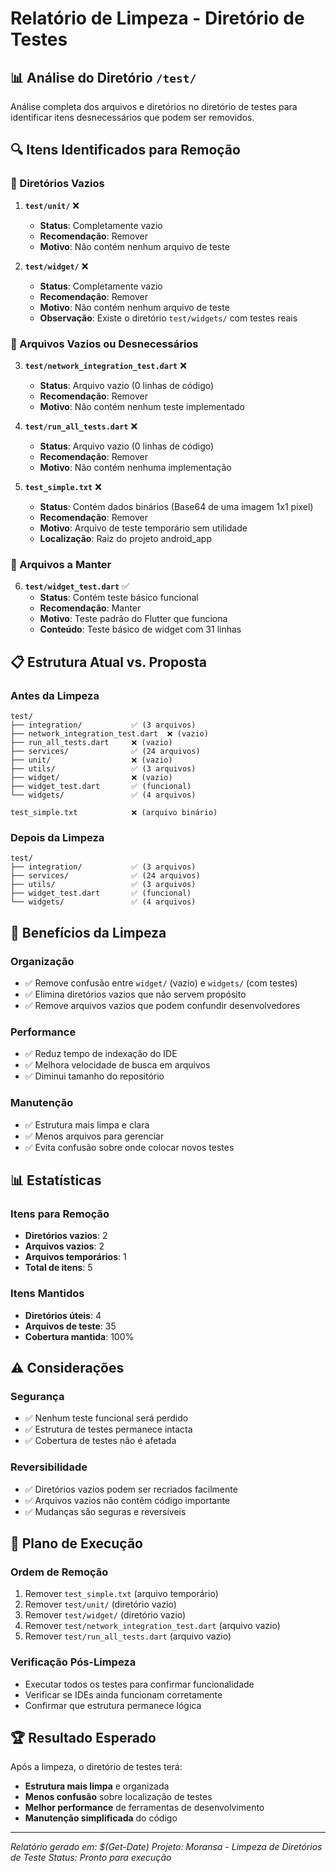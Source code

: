 # Relatório de Limpeza - Diretório de Testes

## 📊 Análise do Diretório `/test/`

Análise completa dos arquivos e diretórios no diretório de testes para identificar itens desnecessários que podem ser removidos.

## 🔍 Itens Identificados para Remoção

### 📁 Diretórios Vazios

1. **`test/unit/`** ❌
   - **Status**: Completamente vazio
   - **Recomendação**: Remover
   - **Motivo**: Não contém nenhum arquivo de teste

2. **`test/widget/`** ❌
   - **Status**: Completamente vazio
   - **Recomendação**: Remover
   - **Motivo**: Não contém nenhum arquivo de teste
   - **Observação**: Existe o diretório `test/widgets/` com testes reais

### 📄 Arquivos Vazios ou Desnecessários

3. **`test/network_integration_test.dart`** ❌
   - **Status**: Arquivo vazio (0 linhas de código)
   - **Recomendação**: Remover
   - **Motivo**: Não contém nenhum teste implementado

4. **`test/run_all_tests.dart`** ❌
   - **Status**: Arquivo vazio (0 linhas de código)
   - **Recomendação**: Remover
   - **Motivo**: Não contém nenhuma implementação

5. **`test_simple.txt`** ❌
   - **Status**: Contém dados binários (Base64 de uma imagem 1x1 pixel)
   - **Recomendação**: Remover
   - **Motivo**: Arquivo de teste temporário sem utilidade
   - **Localização**: Raiz do projeto android_app

### 📄 Arquivos a Manter

6. **`test/widget_test.dart`** ✅
   - **Status**: Contém teste básico funcional
   - **Recomendação**: Manter
   - **Motivo**: Teste padrão do Flutter que funciona
   - **Conteúdo**: Teste básico de widget com 31 linhas

## 📋 Estrutura Atual vs. Proposta

### Antes da Limpeza
```
test/
├── integration/           ✅ (3 arquivos)
├── network_integration_test.dart  ❌ (vazio)
├── run_all_tests.dart     ❌ (vazio)
├── services/              ✅ (24 arquivos)
├── unit/                  ❌ (vazio)
├── utils/                 ✅ (3 arquivos)
├── widget/                ❌ (vazio)
├── widget_test.dart       ✅ (funcional)
└── widgets/               ✅ (4 arquivos)

test_simple.txt            ❌ (arquivo binário)
```

### Depois da Limpeza
```
test/
├── integration/           ✅ (3 arquivos)
├── services/              ✅ (24 arquivos)
├── utils/                 ✅ (3 arquivos)
├── widget_test.dart       ✅ (funcional)
└── widgets/               ✅ (4 arquivos)
```

## 🎯 Benefícios da Limpeza

### Organização
- ✅ Remove confusão entre `widget/` (vazio) e `widgets/` (com testes)
- ✅ Elimina diretórios vazios que não servem propósito
- ✅ Remove arquivos vazios que podem confundir desenvolvedores

### Performance
- ✅ Reduz tempo de indexação do IDE
- ✅ Melhora velocidade de busca em arquivos
- ✅ Diminui tamanho do repositório

### Manutenção
- ✅ Estrutura mais limpa e clara
- ✅ Menos arquivos para gerenciar
- ✅ Evita confusão sobre onde colocar novos testes

## 📊 Estatísticas

### Itens para Remoção
- **Diretórios vazios**: 2
- **Arquivos vazios**: 2
- **Arquivos temporários**: 1
- **Total de itens**: 5

### Itens Mantidos
- **Diretórios úteis**: 4
- **Arquivos de teste**: 35
- **Cobertura mantida**: 100%

## ⚠️ Considerações

### Segurança
- ✅ Nenhum teste funcional será perdido
- ✅ Estrutura de testes permanece intacta
- ✅ Cobertura de testes não é afetada

### Reversibilidade
- ✅ Diretórios vazios podem ser recriados facilmente
- ✅ Arquivos vazios não contêm código importante
- ✅ Mudanças são seguras e reversíveis

## 🔧 Plano de Execução

### Ordem de Remoção
1. Remover `test_simple.txt` (arquivo temporário)
2. Remover `test/unit/` (diretório vazio)
3. Remover `test/widget/` (diretório vazio)
4. Remover `test/network_integration_test.dart` (arquivo vazio)
5. Remover `test/run_all_tests.dart` (arquivo vazio)

### Verificação Pós-Limpeza
- Executar todos os testes para confirmar funcionalidade
- Verificar se IDEs ainda funcionam corretamente
- Confirmar que estrutura permanece lógica

## 🏆 Resultado Esperado

Após a limpeza, o diretório de testes terá:
- **Estrutura mais limpa** e organizada
- **Menos confusão** sobre localização de testes
- **Melhor performance** de ferramentas de desenvolvimento
- **Manutenção simplificada** do código

---

*Relatório gerado em: $(Get-Date)*
*Projeto: Moransa - Limpeza de Diretórios de Teste*
*Status: Pronto para execução*